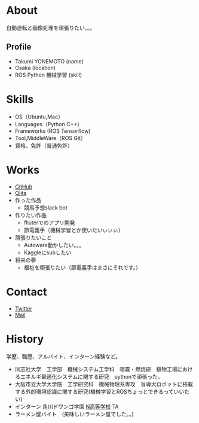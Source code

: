 # About
自動運転と画像処理を頑張りたい。。。

## Profile
- Takumi YONEMOTO (name) 
- Osaka (location)
- ROS Python 機械学習 (skill)

# Skills
- OS（Ubuntu,Mac）
- Languages（Python C++）
- Frameworks (ROS Tensorflow)
- Tool,MiddleWare（ROS Git）
- 資格、免許（普通免許）

# Works
- [GitHub](https://github.com/yone-moto)
- [Qiita](https://qiita.com/yoneyoneclub)
- 作った作品
  - 競馬予想slack bot 
- 作りたい作品
  - flluterでのアプリ開発
  - 節電義手（機械学習とか使いたいぃぃぃ）
- 頑張りたいこと
  - Autoware動かしたい。。。
  - Kaggleにsubしたい
- 将来の夢
  - 福祉を頑張りたい（節電義手はまさにそれです。）


# Contact
- [Twitter](https://twitter.com/toooyone)
- [Mail](m19ta040@xr.osaka-cu.ac.jp)

# History
学歴、職歴、アルバイト、インターン経験など。
- 同志社大学　工学部　機械システム工学科　噴霧・燃焼研　植物工場におけるエネルギ最適化システムに関する研究　pythonで頑張った。
- 大阪市立大学大学院　工学研究科　機械物理系専攻　盲導犬ロボットに搭載する外的環境認識に関する研究(機械学習とROSちょっとできるっていいたい)
- インターン 角川ドワンゴ学園 [N高等学校](URL) TA
- ラーメン屋バイト　(美味しいラーメン屋でした。。)

